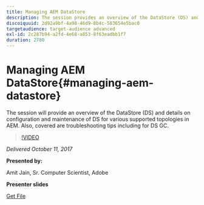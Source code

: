 ```yaml
---
title: Managing AEM DataStore
description: The session provides an overview of the DataStore (DS) and details on configuration and maintenance of DS for various supported topologies in AEM. Also, covered are troubleshooting tips including for DS GC.
discoiquuid: 2d92a9bf-4a98-46d9-8b4c-583654e5bac0
targetaudience: target-audience advanced
exl-id: 2c287b94-a2fd-4e68-a853-8f63eadbb1f7
duration: 2780
---
```

# Managing AEM DataStore{#managing-aem-datastore}

The session will provide an overview of the DataStore (DS) and details on configuration and maintenance of DS for various supported topologies in AEM. Also, covered are troubleshooting tips including for DS GC. 

>[!VIDEO](https://video.tv.adobe.com/v/20422/?quality=9)

*Delivered October 11, 2017*

**Presented by:**

Amit Jain, Sr. Computer Scientist, Adobe

**Presenter slides**

[Get File](assets/managing-aem-datastoreoct17.pdf)
<!--
[Get back to the Overview](https://helpx.adobe.com/experience-manager/kt/eseminars/gems/aem-index.html)
-->
